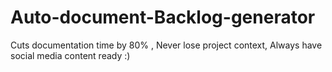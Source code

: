 # Auto-document-Backlog-generator
Cuts documentation time by 80% , Never lose project context, Always have social media content ready :)
